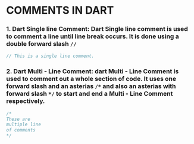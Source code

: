 # COMMENTS IN DART
### 1. Dart Single line Comment: Dart Single line comment is used to comment a line until line break occurs. It is done using a double forward slash `//`
```dart
// This is a single line comment.
```
### 2. Dart Multi - Line Comment: dart Multi - Line Comment is used to comment out a whole section of code. It uses one forward slash and an asterias `/*` and also an asterias with forward slash `*/` to start and end a Multi - Line Comment respectively.
```dart
/*
These are
multiple line
of comments
*/
